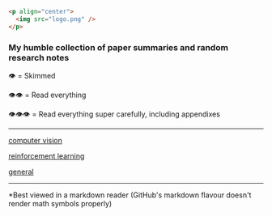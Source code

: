 ```html
<p align="center">
  <img src="logo.png" />
</p>
```



<h3> My humble collection of paper summaries and random research notes </h3>
👁️ = Skimmed

👁️👁️ = Read everything 

👁️👁️👁️ = Read everything super carefully, including appendixes

---



[computer vision](cv/index.md)

[reinforcement learning](rl/index.md)

[general](general/index.md)



---

*Best viewed in a markdown reader (GitHub's markdown flavour doesn't render math symbols properly)

